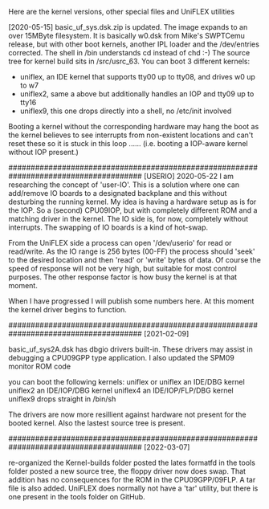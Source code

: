 Here are the kernel versions, other special files and UniFLEX utilities


[2020-05-15]
basic_uf_sys.dsk.zip is updated. The image expands to an over 15MByte filesystem. It is basically w0.dsk from Mike's SWPTCemu release, but with other boot kernels, another IPL loader and the /dev/entries corrected.
The shell in /bin understands cd instead of chd :-)
The source tree for kernel build sits in /src/usrc_63.
You can boot 3 different kernels:
* uniflex, an IDE kernel that supports tty00 up to tty08, and drives w0 up to w7
* uniflex2, same a above but additionally handles an IOP and tty09 up to tty16
* uniflex9, this one drops directly into a shell, no /etc/init involved

Booting a kernel without the corresponding hardware may hang the boot as the kernel believes to see interrupts
from non-existent locations and can't reset these so it is stuck in this loop ...... 
(i.e. booting a IOP-aware kernel without IOP present.)

######################################################################################
[USERIO]   2020-05-22
I am researching the concept of 'user-IO'. This is a solution where one can add/remove IO boards to a designated backplane and 
this without desturbing the running kernel. My idea is having a hardware setup as is for the IOP. So a (second) CPU09IOP, but
with completely different ROM and a matching driver in the kernel. The IO side is, for now, completely without interrupts.
The swapping of IO boards is a kind of hot-swap.

From the UniFLEX side a process can open '/dev/userio' for read or read/write. As the IO range is 256 bytes (00-FF) the process
should 'seek' to the desired location and then 'read' or 'write' bytes of data. Of course the speed of response will not be 
very high, but suitable for most control purposes. The other response factor is how busy the kernel is at that moment.

When I have progressed I will publish some numbers here. At this moment the kernel driver begins to function.

######################################################################################
[2021-02-09]

basic_uf_sys2A.dsk has dbgio drivers built-in. These drivers may assist in debugging a CPU09GPP type application. I also
updated the SPM09 monitor ROM code

you can boot the following kernels:
uniflex or uniflex   an IDE/DBG kernel
uniflex2             an IDE/IOP/DBG kernel
uniflex4             an IDE/IOP/FLP/DBG kernel
uniflex9             drops straight in /bin/sh

The drivers are now more resillient against hardware not present for the booted kernel.
Also the lastest source tree is present.

######################################################################################
[2022-03-07]

re-organized the Kernel-builds folder
posted the lates formatfd in the tools folder
posted a new source tree, the floppy driver now does swap. That addition has
no consequences for the ROM in the CPU09GPP/09FLP. A tar file is also added.
UniFLEX does normally not have a 'tar' utility, but there is one present in 
the tools folder on GitHub. 





